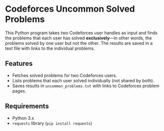 # Codeforces Uncommon Solved Problems

This Python program takes two Codeforces user handles as input and finds the problems that each user has solved **exclusively**—in other words, the problems solved by one user but not the other. The results are saved in a text file with links to the individual problems.

## Features
- Fetches solved problems for two Codeforces users.
- Lists problems that each user solved individually (not shared by both).
- Saves results in `uncommon_problems.txt` with links to Codeforces problem pages.

## Requirements
- Python 3.x
- `requests` library (`pip install requests`)